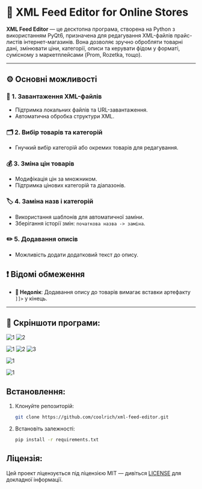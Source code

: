 # 🛒 XML Feed Editor for Online Stores

**XML Feed Editor** — це десктопна програма, створена на Python з використанням PyQt6, призначена для редагування XML-файлів прайс-листів інтернет-магазинів. Вона дозволяє зручно обробляти товарні дані, змінювати ціни, категорії, описи та керувати фідом у форматі, сумісному з маркетплейсами (Prom, Rozetka, тощо).

---

## ⚙️ Основні можливості

### 📂 1. Завантаження XML-файлів
- Підтримка локальних файлів та URL-завантаження.
- Автоматична обробка структури XML.

### 🗂️ 2. Вибір товарів та категорій
- Гнучкий вибір категорій або окремих товарів для редагування.

### 💰 3. Зміна цін товарів
- Модифікація цін за множником.
- Підтримка цінових категорій та діапазонів.

### 🏷️ 4. Заміна назв і категорій
- Використання шаблонів для автоматичної заміни.
- Зберігання історії змін: `початкова назва -> заміна`.

### ✏️ 5. Додавання описів
- Можливість додати додатковий текст до опису.

## ❗ Відомі обмеження
- **🔴 Недолік**: Додавання опису до товарів вимагає вставки артефакту `]]>` у кінець.


---

## 📸 Скріншоти програми:
   ![1](https://github.com/user-attachments/assets/96322c4a-9d2a-4c18-a634-c93545a09971)
   ![2](https://github.com/user-attachments/assets/89305c20-874a-40f9-ad4d-125cd0dc3c96)
   
   ![1](https://github.com/user-attachments/assets/803650a1-424a-45fd-b584-09874a9e2638)
   ![2](https://github.com/user-attachments/assets/ba5fa3fd-7b85-4ada-bfa2-16328642b3ac)
   ![3](https://github.com/user-attachments/assets/5a654a39-64f2-4cf9-823b-bf71bb85e6d8)

   ![1](https://github.com/user-attachments/assets/c6e7c739-63f0-4036-af2d-3d5460809723)

   ![1](https://github.com/user-attachments/assets/8f523dde-ca0e-41a6-abe1-48b437be85b2)

## Встановлення:
1. Клонуйте репозиторій:
   ```bash
   git clone https://github.com/coolrich/xml-feed-editor.git
   ```

2. Встановіть залежності:
   ```bash
   pip install -r requirements.txt
   ```

## Ліцензія:
Цей проект ліцензується під ліцензією MIT — дивіться [LICENSE](LICENSE) для докладної інформації.

